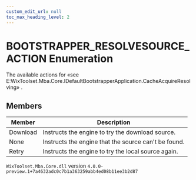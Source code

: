 ```yaml
---
custom_edit_url: null
toc_max_heading_level: 2
---
```

# BOOTSTRAPPER_RESOLVESOURCE_ACTION Enumeration
The available actions for «see E:WixToolset.Mba.Core.IDefaultBootstrapperApplication.CacheAcquireResolving» .
## Members
| Member | Description |
| ------ | ----------- |
| Download | Instructs the engine to try the download source. |
| None | Instructs the engine that the source can't be found. |
| Retry | Instructs the engine to try the local source again. |
`WixToolset.Mba.Core.dll` version `4.0.0-preview.1+7a4632adc0c7b1a363259abb4ed08b11ee3b2d87`
